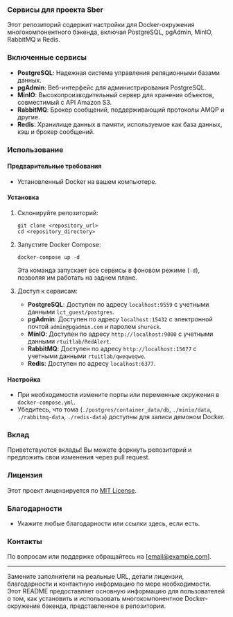 ### Сервисы для проекта Sber

Этот репозиторий содержит настройки для Docker-окружения многокомпонентного бэкенда, включая PostgreSQL, pgAdmin, MinIO, RabbitMQ и Redis.

### Включенные сервисы

- **PostgreSQL**: Надежная система управления реляционными базами данных.
- **pgAdmin**: Веб-интерфейс для администрирования PostgreSQL.
- **MinIO**: Высокопроизводительный сервер для хранения объектов, совместимый с API Amazon S3.
- **RabbitMQ**: Брокер сообщений, поддерживающий протоколы AMQP и другие.
- **Redis**: Хранилище данных в памяти, используемое как база данных, кэш и брокер сообщений.

### Использование

#### Предварительные требования

- Установленный Docker на вашем компьютере.

#### Установка

1. Склонируйте репозиторий:
   ```
   git clone <repository_url>
   cd <repository_directory>
   ```

2. Запустите Docker Compose:
   ```
   docker-compose up -d
   ```

   Эта команда запускает все сервисы в фоновом режиме (`-d`), позволяя им работать на заднем плане.

3. Доступ к сервисам:

   - **PostgreSQL**: Доступен по адресу `localhost:9559` с учетными данными `lct_guest/postgres`.
   - **pgAdmin**: Доступен по адресу `localhost:15432` с электронной почтой `admin@pgadmin.com` и паролем `shureck`.
   - **MinIO**: Доступен по адресу `http://localhost:9000` с учетными данными `rtuitlab/RedAlert`.
   - **RabbitMQ**: Доступен по адресу `http://localhost:15677` с учетными данными `rtuitlab/qweqweqwe`.
   - **Redis**: Доступен по адресу `localhost:6377`.

#### Настройка

- При необходимости измените порты или переменные окружения в `docker-compose.yml`.
- Убедитесь, что тома (`./postgres/container_data/db`, `./minio/data`, `./rabbitmq-data`, `./redis-data`) доступны для записи демоном Docker.

### Вклад

Приветствуются вклады! Вы можете форкнуть репозиторий и предложить свои изменения через pull request.

### Лицензия

Этот проект лицензируется по [MIT License](ссылка-на-лицензию).

### Благодарности

- Укажите любые благодарности или ссылки здесь, если есть.

### Контакты

По вопросам или поддержке обращайтесь на [email@example.com].

---

Замените заполнители на реальные URL, детали лицензии, благодарности и контактную информацию по мере необходимости. Этот README предоставляет основную информацию для пользователей о том, как установить и использовать многокомпонентное Docker-окружение бэкенда, представленное в репозитории.
